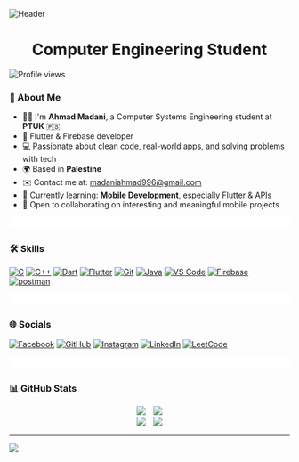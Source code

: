 ![Header](https://capsule-render.vercel.app/api?type=waving&color=timeGradient&height=222&section=header&text=Hi,%20I'm%20Ahmad%20Madani!%20%F0%9F%91%8B&fontSize=45&width=1000&fontColor=ffffff)

<h1 align="center">Computer Engineering Student</h1>


![Profile views](https://komarev.com/ghpvc/?username=Ahmadmadani265&color=blueviolet)
### 👋 About Me

- 👨‍🎓 I'm **Ahmad Madani**, a Computer Systems Engineering student at **PTUK** 🇵🇸
- 📱 Flutter & Firebase developer
- 💻 Passionate about clean code, real-world apps, and solving problems with tech
- 🌍 Based in **Palestine**
- ✉️ Contact me at: [madaniahmad996@gmail.com](mailto:madaniahmad996@gmail.com)
- 🧠 Currently learning: **Mobile Development**, especially Flutter & APIs
- 🤝 Open to collaborating on interesting and meaningful mobile projects
</h2> <img src="al.gif" width="1100px" height="20px">

### 🛠️ Skills
<p align="left">

  <a href="https://docs.microsoft.com/en-us/cpp/?view=msvc-170" target="_blank"><img src="https://raw.githubusercontent.com/danielcranney/readme-generator/main/public/icons/skills/c-colored.svg" width="36" height="36" alt="C" /></a>
  <a href="https://docs.microsoft.com/en-us/cpp/?view=msvc-170" target="_blank"><img src="https://raw.githubusercontent.com/danielcranney/readme-generator/main/public/icons/skills/cplusplus-colored.svg" width="36" height="36" alt="C++" /></a>
  <a href="https://dart.dev/" target="_blank"><img src="https://raw.githubusercontent.com/danielcranney/readme-generator/main/public/icons/skills/dart-colored.svg" width="36" height="36" alt="Dart" /></a>
    <a href="https://flutter.dev/" target="_blank"><img src="https://raw.githubusercontent.com/danielcranney/readme-generator/main/public/icons/skills/flutter-colored.svg" width="36" height="36" alt="Flutter"/></a>
  <a href="https://git-scm.com/" target="_blank"><img src="https://raw.githubusercontent.com/danielcranney/readme-generator/main/public/icons/skills/git-colored.svg" width="36" height="36" alt="Git" /></a>
  <a href="https://www.oracle.com/java/" target="_blank"><img src="https://raw.githubusercontent.com/danielcranney/readme-generator/main/public/icons/skills/java-colored.svg" width="36" height="36" alt="Java" /></a>
  <a href="https://code.visualstudio.com/" target="_blank"><img src="https://raw.githubusercontent.com/danielcranney/readme-generator/main/public/icons/skills/visualstudiocode-colored.svg" width="36" height="36" alt="VS Code" /></a>
  <a href="https://firebase.google.com/" target="_blank"><img src="https://raw.githubusercontent.com/danielcranney/readme-generator/main/public/icons/skills/firebase-colored.svg" width="36" height="36" alt="Firebase" /></a>
   <a href="https://postman.com" target="_blank" rel="noreferrer"> <img src="https://www.vectorlogo.zone/logos/getpostman/getpostman-icon.svg" alt="postman" width="32" height="32"/> </a>
</p>

</h2> <img src="al.gif" width="1100px" height="20px">

### 🌐 Socials
<p align="left">
  <a href="https://www.facebook.com/ahmad.madani.92351" target="_blank"><img src="https://raw.githubusercontent.com/danielcranney/readme-generator/main/public/icons/socials/facebook.svg" width="32" height="32" alt="Facebook" /></a>
  <a href="https://www.github.com/Ahmadmadani265" target="_blank"><img src="https://raw.githubusercontent.com/danielcranney/readme-generator/main/public/icons/socials/github.svg" width="32" height="32" alt="GitHub" /></a>
  <a href="http://www.instagram.com/ahmad.madani11" target="_blank"><img src="https://raw.githubusercontent.com/danielcranney/readme-generator/main/public/icons/socials/instagram.svg" width="32" height="32" alt="Instagram" /></a>
  <a href="https://www.linkedin.com/in/ahmad-madani" target="_blank"><img src="https://raw.githubusercontent.com/danielcranney/readme-generator/main/public/icons/socials/linkedin.svg" width="32" height="32" alt="LinkedIn" /></a>
 <a href="https://leetcode.com/u/Ahmad-Madani/" target="_blank"><img src="https://upload.wikimedia.org/wikipedia/commons/1/19/LeetCode_logo_black.png" width="32" height="32" alt="LeetCode" />
</a>


</p>

</h2> <img src="al.gif" width="1100px" height="20px">

### 📊 GitHub Stats
<div align="center">
  <img height="155.7" src="https://github-readme-stats.vercel.app/api/top-langs?username=Ahmadmadani265&layout=compact&theme=radical&hide_border=true" />
  &ensp;
  <img width="545" src="https://github-profile-summary-cards.vercel.app/api/cards/profile-details?username=Ahmadmadani265&theme=radical&hide_border=true" />
  <br />
  <img height="171" src="https://github-readme-stats.vercel.app/api?username=Ahmadmadani265&theme=radical&hide_border=true" />
  &ensp;
  <img height="171" src="https://github-readme-streak-stats.herokuapp.com/?user=Ahmadmadani265&theme=radical&hide_border=true" />
</div>

---
![](https://github-profile-trophy.vercel.app/?username=Ahmadmadani265&theme=dark&no-frame=true&no-bg=false&margin-w=4)

